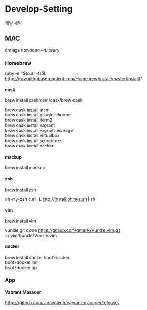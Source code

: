 # Develop-Setting
개발 세팅

## MAC

chflags nohidden ~/Library

### Homebrew
ruby -e "$(curl -fsSL https://raw.githubusercontent.com/Homebrew/install/master/install)"

#### cask
brew install caskroom/cask/brew-cask

brew cask install atom  
brew cask install google-chrome  
brew cask install iterm2  
brew cask install vagrant  
brew cask install vagrant-manager  
brew cask install virtualbox  
brew cask install sourcetree  
brew cask install docker


#### mackup
brew install mackup

#### zsh
brew install zsh

oh-my-zsh
curl -L http://install.ohmyz.sh | sh

#### vim
brew install vim

vundle
git clone https://github.com/gmarik/Vundle.vim.git ~/.vim/bundle/Vundle.vim

#### docker
brew install docker boot2docker  
boot2docker init  
boot2docker up  

### App

#### Vagrant Manager
https://github.com/lanayotech/vagrant-manager/releases
